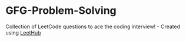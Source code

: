 # GFG-Problem-Solving
Collection of LeetCode questions to ace the coding interview! - Created using [LeetHub](https://github.com/QasimWani/LeetHub)
